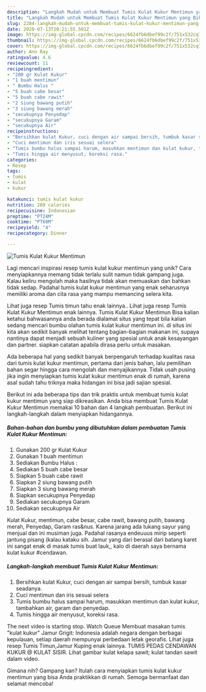 ```yaml
---
description: "Langkah Mudah untuk Membuat Tumis Kulat Kukur Mentimun yang Bikin Ngiler"
title: "Langkah Mudah untuk Membuat Tumis Kulat Kukur Mentimun yang Bikin Ngiler"
slug: 2284-langkah-mudah-untuk-membuat-tumis-kulat-kukur-mentimun-yang-bikin-ngiler
date: 2020-07-13T20:21:55.501Z
image: https://img-global.cpcdn.com/recipes/6624fb6dbef99c2f/751x532cq70/tumis-kulat-kukur-mentimun-foto-resep-utama.jpg
thumbnail: https://img-global.cpcdn.com/recipes/6624fb6dbef99c2f/751x532cq70/tumis-kulat-kukur-mentimun-foto-resep-utama.jpg
cover: https://img-global.cpcdn.com/recipes/6624fb6dbef99c2f/751x532cq70/tumis-kulat-kukur-mentimun-foto-resep-utama.jpg
author: Ann Ray
ratingvalue: 4.6
reviewcount: 11
recipeingredient:
- "200 gr Kulat Kukur"
- "1 buah mentimun"
- " Bumbu Halus "
- "5 buah cabe besar"
- "5 buah cabe rawit"
- "2 siung bawang putih"
- "3 siung bawang merah"
- "secukupnya Penyedap"
- "secukupnya Garam"
- "secukupnya Air"
recipeinstructions:
- "Bersihkan kulat Kukur, cuci dengan air sampai bersih, tumbuk kasar seadanya."
- "Cuci mentimun dan iris sesuai selera"
- "Tumis bumbu halus sampai harum, masukkan mentimun dan kulat kukur, tambahkan air, garam dan penyedap."
- "Tumis hingga air menyusut, koreksi rasa."
categories:
- Resep
tags:
- tumis
- kulat
- kukur

katakunci: tumis kulat kukur 
nutrition: 269 calories
recipecuisine: Indonesian
preptime: "PT24M"
cooktime: "PT60M"
recipeyield: "4"
recipecategory: Dinner

---
```



![Tumis Kulat Kukur Mentimun](https://img-global.cpcdn.com/recipes/6624fb6dbef99c2f/751x532cq70/tumis-kulat-kukur-mentimun-foto-resep-utama.jpg)

Lagi mencari inspirasi resep tumis kulat kukur mentimun yang unik? Cara menyiapkannya memang tidak terlalu sulit namun tidak gampang juga. Kalau keliru mengolah maka hasilnya tidak akan memuaskan dan bahkan tidak sedap. Padahal tumis kulat kukur mentimun yang enak seharusnya memiliki aroma dan cita rasa yang mampu memancing selera kita.

Lihat juga resep Tumis timun tahu enak lainnya.. Lihat juga resep Tumis Kulat Kukur Mentimun enak lainnya. Tumis Kulat Kukur Mentimun Bisa kalian ketahui bahwasannya anda berada dialamat situs yang tepat bila kalian sedang mencari bumbu olahan tumis kulat kukur mentimun ini. di situs ini kita akan sedikit banyak melihat tentang bagian-bagian makanan ini, supaya nantinya dapat menjadi sebuah kuliner yang spesial untuk anak kesayangan dan partner. siapkan catatan apabila dirasa perlu untuk masakan.

Ada beberapa hal yang sedikit banyak berpengaruh terhadap kualitas rasa dari tumis kulat kukur mentimun, pertama dari jenis bahan, lalu pemilihan bahan segar hingga cara mengolah dan menyajikannya. Tidak usah pusing jika ingin menyiapkan tumis kulat kukur mentimun enak di rumah, karena asal sudah tahu triknya maka hidangan ini bisa jadi sajian spesial.


Berikut ini ada beberapa tips dan trik praktis untuk membuat tumis kulat kukur mentimun yang siap dikreasikan. Anda bisa membuat Tumis Kulat Kukur Mentimun memakai 10 bahan dan 4 langkah pembuatan. Berikut ini langkah-langkah dalam menyiapkan hidangannya.

<!--inarticleads1-->

##### Bahan-bahan dan bumbu yang dibutuhkan dalam pembuatan Tumis Kulat Kukur Mentimun:

1. Gunakan 200 gr Kulat Kukur
1. Gunakan 1 buah mentimun
1. Sediakan  Bumbu Halus :
1. Sediakan 5 buah cabe besar
1. Siapkan 5 buah cabe rawit
1. Siapkan 2 siung bawang putih
1. Siapkan 3 siung bawang merah
1. Siapkan secukupnya Penyedap
1. Sediakan secukupnya Garam
1. Sediakan secukupnya Air


Kulat Kukur, mentimun, cabe besar, cabe rawit, bawang putih, bawang merah, Penyedap, Garam ras&amp;nus. Karena jarang ada tukang sayur yang menjual dan ini musiman juga. Padahal rasanya endeuuus mirip seperti jantung pisang (kalau kataku sih. Jamur yang dari berasal dari batang karet ini sangat enak di masak tumis buat lauk,, kalo di daerah saya bernama kulat kukur #cendawan. 

<!--inarticleads2-->

##### Langkah-langkah membuat Tumis Kulat Kukur Mentimun:

1. Bersihkan kulat Kukur, cuci dengan air sampai bersih, tumbuk kasar seadanya.
1. Cuci mentimun dan iris sesuai selera
1. Tumis bumbu halus sampai harum, masukkan mentimun dan kulat kukur, tambahkan air, garam dan penyedap.
1. Tumis hingga air menyusut, koreksi rasa.


The next video is starting stop. Watch Queue Membuat masakan tumis &#34;kulat kukur&#34; Jamur Grigit: Indonesia adalah negara dengan berbagai kepulauan, setiap daerah mempunyai perbedaan letak georafis. Lihat juga resep Tumis Timun,Jamur Kuping enak lainnya. TUMIS PEDAS CENDAWAN KUKUR @ KULAT SISIR. Lihat gambar kulat kelapa sawit; kulat tandan sawit dalam video. 

Gimana nih? Gampang kan? Itulah cara menyiapkan tumis kulat kukur mentimun yang bisa Anda praktikkan di rumah. Semoga bermanfaat dan selamat mencoba!
